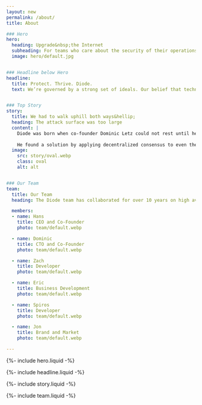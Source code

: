 ```yaml
---
layout: new
permalink: /about/
title: About

### Hero
hero:
  heading: Upgrade&nbsp;the Internet
  subheading: For teams who care about the security of their operations.
  image: hero/default.jpg


### Headline below Hero
headline:
  title: Protect. Thrive. Diode.
  text: We’re governed by a strong set of ideals. Our belief that technology should help humans thrive – that it should allow us to explore, educate and innovate unhindered, drives what we create.


### Top Story
story:
  title: We had to walk uphill both ways&hellip;
  heading: The attack surface was too large
  content: |
    Diode was born when co-founder Dominic Letz could not rest until he had solved for a Man in the Middle attack against time - a prerequisite for legacy Web2 PKI-based security (and a problem than had bricked millions of a customer’s devices).
    
    He found a solution by applying decentralized consensus to even the most resource constrained devices.  The Diode team has been innovating ever since to turn the dramatic implications for the future of the Internet into securing today’s most fluid IT environments.
  image:
    src: story/oval.webp
    class: oval
    alt: alt


### Our Team
team:
  title: Our Team
  heading: The Diode team has collaborated for over 10 years on high availability software and business operations for applications using IIoT, OT, and network security technologies to transform their industries.

  members:
  - name: Hans
    title: CEO and Co-Founder
    photo: team/default.webp

  - name: Dominic
    title: CTO and Co-Founder
    photo: team/default.webp

  - name: Zach
    title: Developer
    photo: team/default.webp

  - name: Eric
    title: Business Development
    photo: team/default.webp

  - name: Spiros
    title: Developer
    photo: team/default.webp

  - name: Jon
    title: Brand and Market
    photo: team/default.webp

---
```


{%- include hero.liquid -%}

{%- include headline.liquid -%}

{%- include story.liquid -%}

{%- include team.liquid -%}